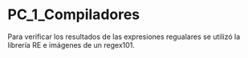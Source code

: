 # PC_1_Compiladores
Para verificar los resultados de las expresiones regualares se utilizó la librería RE e imágenes de un regex101.